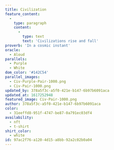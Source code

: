 ```yaml
---
title: Civilization
feature_content:
  -
    type: paragraph
    content:
      -
        type: text
        text: 'Civilizations rise and fall'
proverb: 'In a cosmic instant'
oracle:
  - Aloud
parallels:
  - Purple
  - White
dom_color: '#142C54'
parallel_images:
  - Civ-Purple-Pair-1000.png
  - Civ-Pair-1000.png
updated_by: 378a5f3c-a5f0-421e-b147-6b97b6091aca
updated_at: 1617252948
featured_image: Civ-Pair-1000.png
author: 378a5f3c-a5f0-421e-b147-6b97b6091aca
color:
  - 31eeffd8-951f-4747-be87-0a791ec03df4
availability:
  - nft
  - t-shirt
shirt_color:
  - white
id: 97ac2f76-a120-4d15-a8bb-92a2c02b0a04
---
```

